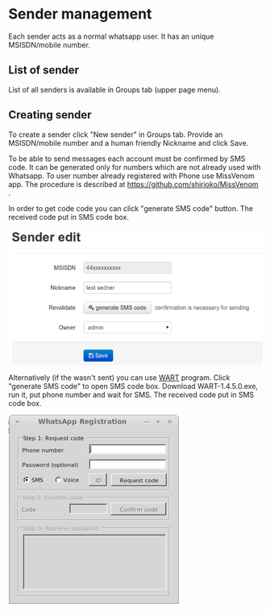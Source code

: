 Sender management
====================
Each sender acts as a normal whatsapp user. It has an unique MSISDN/mobile number.

List of sender
---------------------
List of all senders is available in Groups tab (upper page menu).

Creating sender
---------------------
To create a sender click "New sender" in Groups tab.
Provide an MSISDN/mobile number and a human friendly Nickname and click Save.

To be able to send messages each account must be confirmed by SMS code.
It can be generated only for numbers which are not already used with Whatsapp.
To user number already registered with Phone use MissVenom app. The procedure is described at https://github.com/shirioko/MissVenom .

In order to get code code you can click "generate SMS code" button.
The received code put in SMS code box.

![Sender](sender.png)

Alternatively (if the wasn't sent) you can use [WART](https://github.com/shirioko/WART) program.
Click "generate SMS code" to open SMS code box.
Download WART-1.4.5.0.exe, run it, put phone number and wait for SMS.
The received code put in SMS code box.

![WART](wart.png)
